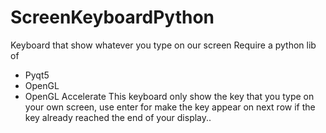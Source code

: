 # ScreenKeyboardPython
Keyboard that show whatever you type on our screen
Require a python lib of
 - Pyqt5
 - OpenGL
 - OpenGL Accelerate
This keyboard only show the key that you type on your own screen, use enter for make the key appear on next row if the key already reached the end of your display..
